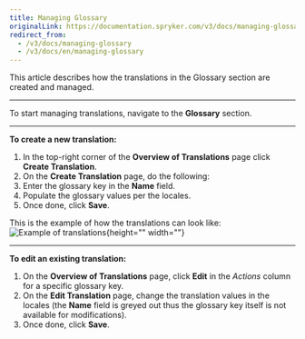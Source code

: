 ```yaml
---
title: Managing Glossary
originalLink: https://documentation.spryker.com/v3/docs/managing-glossary
redirect_from:
  - /v3/docs/managing-glossary
  - /v3/docs/en/managing-glossary
---
```


This article describes how the translations in the Glossary section are created and managed.
***
To start managing translations, navigate to the **Glossary** section.
***
**To create a new translation:**

1. In the top-right corner of the **Overview of Translations** page click **Create Translation**.
2. On the **Create Translation** page, do the following:
3. Enter the glossary key in the **Name** field.
4. Populate the glossary values per the locales.
5. Once done, click **Save**.

This is the example of how the translations can look like:
![Example of translations](https://spryker.s3.eu-central-1.amazonaws.com/docs/User+Guides/Back+Office+User+Guides/Glossary/Managing+Glossary/managing-glossary.png){height="" width=""}

***
**To edit an existing translation:**

1. On the **Overview of Translations** page, click **Edit** in the _Actions_ column for a specific glossary key.
2. On the **Edit Translation** page, change the translation values in the locales (the **Name** field is greyed out thus the glossary key itself is not available for modifications).
3. Once done, click **Save**.

